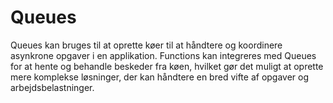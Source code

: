 # Queues

Queues kan bruges til at oprette køer til at håndtere og koordinere asynkrone opgaver i en applikation. Functions kan integreres med Queues for at hente og behandle beskeder fra køen, hvilket gør det muligt at oprette mere komplekse løsninger, der kan håndtere en bred vifte af opgaver og arbejdsbelastninger.
